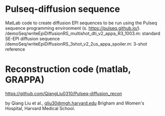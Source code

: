 # Pulseq-diffusion sequence

MatLab code to create diffusion EPI sequences to be run using the Pulseq sequence programming environment (s. https://pulseq.github.io/).
/demoSeq/writeEpiDiffusionRS_multishot_dti_v2_appa_R3_1003.m: 
standard SE-EPI diffusion sequence
/demoSeq/writeEpiDiffusionRS_3shot_v2_2us_appa_spoiler.m: 
3-shot reference

# Reconstruction code (matlab, GRAPPA)
https://github.com/QiangLiu0310/Pulseq-diffusion_recon

by Qiang Liu et al., 
qliu30@mgh.harvard.edu
Brigham and Women's Hospital, Harvard Medical School.
